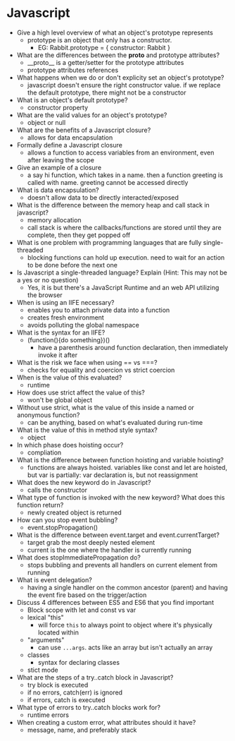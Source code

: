 # Javascript

* Give a high level overview of what an object's prototype represents
    * prototype is an object that only has a constructor.
        * EG: Rabbit.prototype = { constructor: Rabbit }
* What are the differences between the __proto__ and prototype attributes?
    * \_\_proto\_\_ is a getter/setter for the prototype attributes
    * prototype attributes references 
* What happens when we do or don't explicity set an object's prototype?
    * javascript doesn't ensure the right constructor value. if we replace the default prototype, there might not be a constructor
* What is an object's default prototype?
    * constructor property
* What are the valid values for an object's prototype?
    * object or null
* What are the benefits of a Javascript closure?
    * allows for data encapsulation
* Formally define a Javascript closure
    * allows a function to access variables from an environment, even after leaving the scope
* Give an example of a closure
    * a say hi function, which takes in a name. then a function greeting is called with name. greeting cannot be accessed directly
* What is data encapsulation?
    * doesn't allow data to be directly interacted/exposed
* What is the difference between the memory heap and call stack in javascript?
    * memory allocation
    * call stack is where the callbacks/functions are stored until they are complete, then they get popped off
* What is one problem with programming languages that are fully single-threaded
    * blocking functions can hold up execution. need to wait for an action to be done before the next one
* Is Javascript a single-threaded language? Explain (Hint: This may not be a yes or no question)
    * Yes, it is but there's a JavaScript Runtime and an web API utilizing the browser
* When is using an IIFE necessary?
    * enables you to attach private data into a function
    * creates fresh environment
    * avoids polluting the global namespace
* What is the syntax for an IIFE?
    * (function(){do something})()
        * have a parenthesis around function declaration, then immediately invoke it after 
* What is the risk we face when using == vs ===?
    * checks for equality and coercion vs strict coercion
* When is the value of this evaluated?
    * runtime
* How does use strict affect the value of this?
    * won't be global object
* Without use strict, what is the value of this inside a named or anonymous function?
    * can be anything, based on what's evaluated during run-time
* What is the value of this in method style syntax?
    * object
* In which phase does hoisting occur?
    * compliation
* What is the difference between function hoisting and variable hoisting?
    * functions are always hoisted. variables like const and let are hoisted, but var is partially: var declaration is, but not reassignment
* What does the new keyword do in Javascript?
    * calls the constructor 
* What type of function is invoked with the new keyword? What does this function return?
    * newly created object is returned
* How can you stop event bubbling?
    * event.stopPropagation()
* What is the difference between event.target and event.currentTarget?
    * target grab the most deeply nested element
    * current is the one where the handler is currently running
* What does stopImmediatePropagation do?
    * stops bubbling and prevents all handlers on current element from running
* What is event delegation?
    * having a single handler on the common ancestor (parent) and having the event fire based on the trigger/action
* Discuss 4 differences between ES5 and ES6 that you find important
    * Block scope with let and const vs var
    * lexical "this"
        * will force `this` to always point to object where it's physically located within
    * "arguments"
        * can use `...args`. acts like an array but isn't actually an array
    * classes
        * syntax for declaring classes
    * stict mode
* What are the steps of a try..catch block in Javascript?
    * try block is executed
    * if no errors, catch(err) is ignored
    * if errors, catch is executed
* What type of errors to try..catch blocks work for?
    * runtime errors
* When creating a custom error, what attributes should it have?
    * message, name, and preferably stack